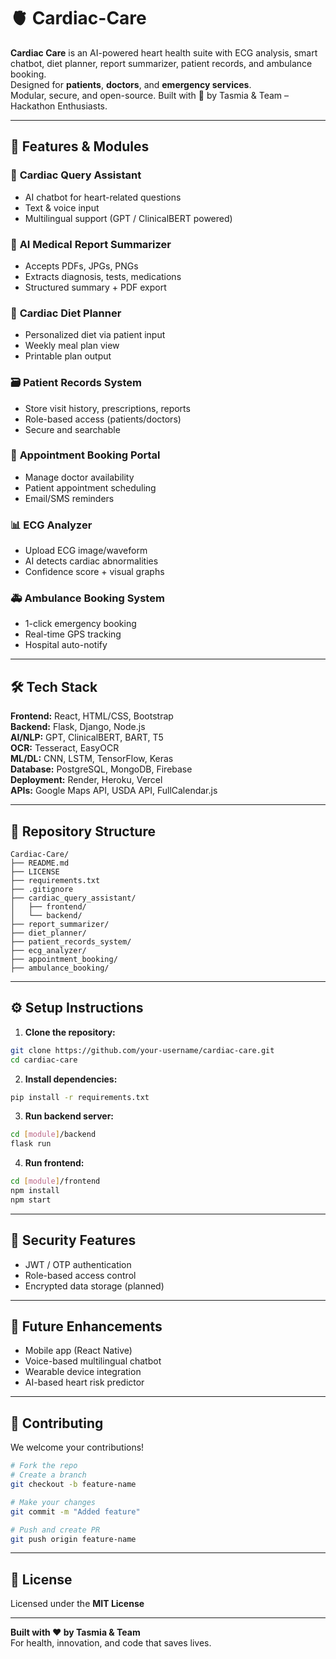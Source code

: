 # 🫀 Cardiac-Care

**Cardiac Care** is an AI-powered heart health suite with ECG analysis, smart chatbot, diet planner, report summarizer, patient records, and ambulance booking.  
Designed for **patients**, **doctors**, and **emergency services**.  
Modular, secure, and open-source. Built with 💪 by Tasmia & Team – Hackathon Enthusiasts.

---

## 🚀 Features & Modules

### 🧠 **Cardiac Query Assistant**
- AI chatbot for heart-related questions  
- Text & voice input  
- Multilingual support (GPT / ClinicalBERT powered)

### 📄 **AI Medical Report Summarizer**
- Accepts PDFs, JPGs, PNGs  
- Extracts diagnosis, tests, medications  
- Structured summary + PDF export

### 🥗 **Cardiac Diet Planner**
- Personalized diet via patient input  
- Weekly meal plan view  
- Printable plan output

### 🗃️ **Patient Records System**
- Store visit history, prescriptions, reports  
- Role-based access (patients/doctors)  
- Secure and searchable

### 📅 **Appointment Booking Portal**
- Manage doctor availability  
- Patient appointment scheduling  
- Email/SMS reminders

### 📊 **ECG Analyzer**
- Upload ECG image/waveform  
- AI detects cardiac abnormalities  
- Confidence score + visual graphs

### 🚑 **Ambulance Booking System**
- 1-click emergency booking  
- Real-time GPS tracking  
- Hospital auto-notify

---

## 🛠️ Tech Stack

**Frontend:** React, HTML/CSS, Bootstrap  
**Backend:** Flask, Django, Node.js  
**AI/NLP:** GPT, ClinicalBERT, BART, T5  
**OCR:** Tesseract, EasyOCR  
**ML/DL:** CNN, LSTM, TensorFlow, Keras  
**Database:** PostgreSQL, MongoDB, Firebase  
**Deployment:** Render, Heroku, Vercel  
**APIs:** Google Maps API, USDA API, FullCalendar.js

---

## 📁 Repository Structure

```
Cardiac-Care/
├── README.md
├── LICENSE
├── requirements.txt
├── .gitignore
├── cardiac_query_assistant/
│   ├── frontend/
│   └── backend/
├── report_summarizer/
├── diet_planner/
├── patient_records_system/
├── ecg_analyzer/
├── appointment_booking/
├── ambulance_booking/
```

---

## ⚙️ Setup Instructions

1. **Clone the repository:**
```bash
git clone https://github.com/your-username/cardiac-care.git
cd cardiac-care
```

2. **Install dependencies:**
```bash
pip install -r requirements.txt
```

3. **Run backend server:**
```bash
cd [module]/backend
flask run
```

4. **Run frontend:**
```bash
cd [module]/frontend
npm install
npm start
```

---

## 🔐 Security Features

- JWT / OTP authentication  
- Role-based access control  
- Encrypted data storage (planned)

---

## 📱 Future Enhancements

- Mobile app (React Native)  
- Voice-based multilingual chatbot  
- Wearable device integration  
- AI-based heart risk predictor

---

## 🤝 Contributing

We welcome your contributions!

```bash
# Fork the repo
# Create a branch
git checkout -b feature-name

# Make your changes
git commit -m "Added feature"

# Push and create PR
git push origin feature-name
```

---

## 📄 License

Licensed under the **MIT License**

---

**Built with ❤️ by Tasmia & Team**  
For health, innovation, and code that saves lives.
